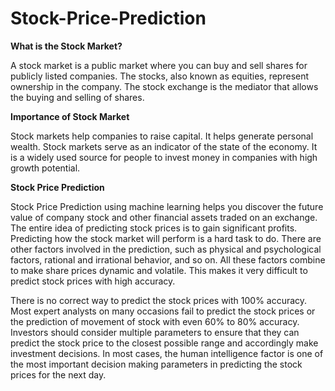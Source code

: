 # Stock-Price-Prediction


**What is the Stock Market?**

A stock market is a public market where you can buy and sell shares for publicly listed companies. The stocks, also known as equities, represent ownership in the company. The stock exchange is the mediator that allows the buying and selling of shares. 

**Importance of Stock Market**

Stock markets help companies to raise capital.
It helps generate personal wealth.
Stock markets serve as an indicator of the state of the economy.
It is a widely used source for people to invest money in companies with high growth potential.

**Stock Price Prediction**

Stock Price Prediction using machine learning helps you discover the future value of company stock and other financial assets traded on an exchange. The entire idea of predicting stock prices is to gain significant profits. Predicting how the stock market will perform is a hard task to do. There are other factors involved in the prediction, such as physical and psychological factors, rational and irrational behavior, and so on. All these factors combine to make share prices dynamic and volatile. This makes it very difficult to predict stock prices with high accuracy. 

There is no correct way to predict the stock prices with 100% accuracy. Most expert analysts on many occasions fail to predict the stock prices or the prediction of movement of stock with even 60% to 80% accuracy. Investors should consider multiple parameters to ensure that they can predict the stock price to the closest possible range and accordingly make investment decisions. In most cases, the human intelligence factor is one of the most important decision making parameters in predicting the stock prices for the next day.   

